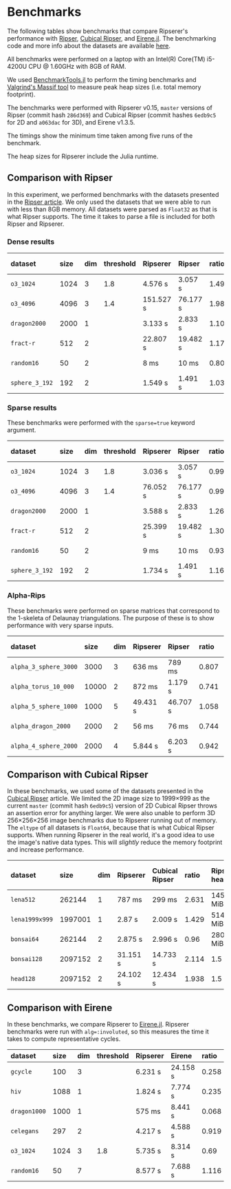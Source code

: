 # Benchmarks

The following tables show benchmarks that compare Ripserer's performance with
[Ripser](https://github.com/Ripser/ripser), [Cubical
Ripser](https://github.com/CubicalRipser/), and
[Eirene.jl](https://github.com/Eetion/Eirene.jl). The benchmarking code and more info about
the datasets are available [here](https://github.com/mtsch/RipsererBenchmarks.jl).

All benchmarks were performed on a laptop with an Intel(R) Core(TM) i5-4200U CPU @ 1.60GHz
with 8GB of RAM.

We used [BenchmarkTools.jl](https://github.com/JuliaCI/BenchmarkTools.jl/) to perform the
timing benchmarks and [Valgrind's Massif
tool](https://www.valgrind.org/docs/manual/ms-manual.html) to measure peak heap sizes
(i.e. total memory footprint).

The benchmarks were performed with Ripserer v0.15, `master` versions of Ripser (commit
hash `286d369`) and Cubical Ripser (commit hashes `6edb9c5` for 2D and `a063dac` for 3D),
and Eirene v1.3.5.

The timings show the minimum time taken among five runs of the benchmark.

The heap sizes for Ripserer include the Julia runtime.

## Comparison with Ripser

In this experiment, we performed benchmarks with the datasets presented in the [Ripser
article](https://arxiv.org/abs/1908.02518). We only used the datasets that we were able to
run with less than 8GB memory. All datasets were parsed as `Float32` as that is what Ripser
supports. The time it takes to parse a file is included for both Ripser and Ripserer.

### Dense results

|dataset       |size|dim|threshold|Ripserer|Ripser   |ratio|Ripserer heap|Ripser heap|
|:-------------|:---|:--|:--------|:-------|:--------|:----|:------------|:----------|
|`o3_1024`     |1024|3  |1.8      |4.576 s |3.057 s  |1.497|374.1 MiB    |151.0 MiB  |
|`o3_4096`     |4096|3  |1.4      |151.527 s|76.177 s|1.989|4.7 GiB      |4.1 GiB    |
|`dragon2000`  |2000|1  |         |3.133 s |2.833 s  |1.106|316.7 MiB    |296.8 MiB  |
|`fract-r`     |512 |2  |         |22.807 s|19.482 s |1.171|2.2 GiB      |2.0 GiB    |
|`random16`    |50  |2  |         |8 ms    |10 ms    |0.803|111.1 MiB    |1.1 MiB    |
|`sphere_3_192`|192 |2  |         |1.549 s |1.491 s  |1.039|287.0 MiB    |209.5 MiB  |

### Sparse results

These benchmarks were performed with the `sparse=true` keyword argument.

|dataset       |size|dim|threshold|Ripserer|Ripser   |ratio|Ripserer heap|Ripser heap|
|:-------------|:---|:--|:--------|:-------|:--------|:----|:------------|:----------|
|`o3_1024`     |1024|3  |1.8      |3.036 s |3.057 s  |0.993|418.2 MiB    |151.0 MiB  |
|`o3_4096`     |4096|3  |1.4      |76.052 s|76.177 s |0.998|4.9 GiB      |4.1 GiB    |
|`dragon2000`  |2000|1  |         |3.588 s |2.833 s  |1.267|350.4 MiB    |296.8 MiB  |
|`fract-r`     |512 |2  |         |25.399 s|19.482 s |1.304|2.2 GiB      |2.0 GiB    |
|`random16`    |50  |2  |         |9 ms    |10 ms    |0.932|111.1 MiB    |1.1 MiB    |
|`sphere_3_192`|192 |2  |         |1.734 s |1.491 s  |1.163|288.5 MiB    |209.5 MiB  |

### Alpha-Rips

These benchmarks were performed on sparse matrices that correspond to the 1-skeleta of
Delaunay triangulations. The purpose of these is to show performance with very sparse
inputs.

|dataset              |size |dim|Ripserer  |Ripser    |ratio|Ripserer heap|Ripser heap|
|:--------------------|:----|:--|:---------|:---------|:----|:------------|:----------|
|`alpha_3_sphere_3000`|3000 |3  |636 ms    |789 ms    |0.807|138.4 MiB    |33.2 MiB   |
|`alpha_torus_10_000` |10000|2  |872 ms    |1.179 s   |0.741|130.0 MiB    |27.7 MiB   |
|`alpha_5_sphere_1000`|1000 |5  |49.431 s  |46.707 s  |1.058|387.2 MiB    |202.0 MiB  |
|`alpha_dragon_2000`  |2000 |2  |56 ms     |76 ms     |0.744|2.4 GiB      |1.5 GiB    |
|`alpha_4_sphere_2000`|2000 |4  |5.844 s   |6.203 s   |0.942|110.9 MiB    |33.2 MiB   |

## Comparison with Cubical Ripser

In these benchmarks, we used some of the datasets presented in the [Cubical
Ripser](https://arxiv.org/abs/2005.12692) article. We limited the 2D image size to 1999×999
as the current `master` (commit hash `6edb9c5`) version of 2D Cubical Ripser throws an
assertion error for anything larger. We were also unable to perform 3D 256×256×256 image
benchmarks due to Ripserer running out of memory. The `eltype` of all datasets is `Float64`,
because that is what Cubical Ripser supports. When running Ripserer in the real world, it's
a good idea to use the image's native data types. This will _slightly_ reduce the memory
footprint and increase performance.

|dataset       |size   |dim|Ripserer  |Cubical Ripser|ratio|Ripserer heap|Cubical Ripser heap|
|:-------------|:------|:--|:---------|:-------------|:----|:------------|:------------------|
|`lena512`     |262144 |1  |787 ms    |299 ms        |2.631|145.0 MiB    |49.3 MiB           |
|`lena1999x999`|1997001|1  |2.87 s    |2.009 s       |1.429|514.4 MiB    |186.7 MiB          |
|`bonsai64`    |262144 |2  |2.875 s   |2.996 s       |0.96 |280.6 MiB    |1.3 GiB            |
|`bonsai128`   |2097152|2  |31.151 s  |14.733 s      |2.114|1.5 GiB      |1.9 GiB            |
|`head128`     |2097152|2  |24.102 s  |12.434 s      |1.938|1.5 GiB      |1.9 GiB            |

## Comparison with Eirene

In these benchmarks, we compare Ripserer to
[Eirene.jl](https://github.com/Eetion/Eirene.jl). Ripserer benchmarks were run with
`alg=:involuted`, so this measures the time it takes to compute representative cycles.

|dataset     |size|dim|threshold|Ripserer  |Eirene  |ratio|
|:-----------|:---|:--|:--------|:---------|:-------|:----|
|`gcycle`    |100 |3  |         |6.231 s   |24.158 s|0.258|
|`hiv`       |1088|1  |         |1.824 s   |7.774 s |0.235|
|`dragon1000`|1000|1  |         |575 ms    |8.441 s |0.068|
|`celegans`  |297 |2  |         |4.217 s   |4.588 s |0.919|
|`o3_1024`   |1024|3  |1.8      |5.735 s   |8.314 s |0.69 |
|`random16`  |50  |7  |         |8.577 s   |7.688 s |1.116|
